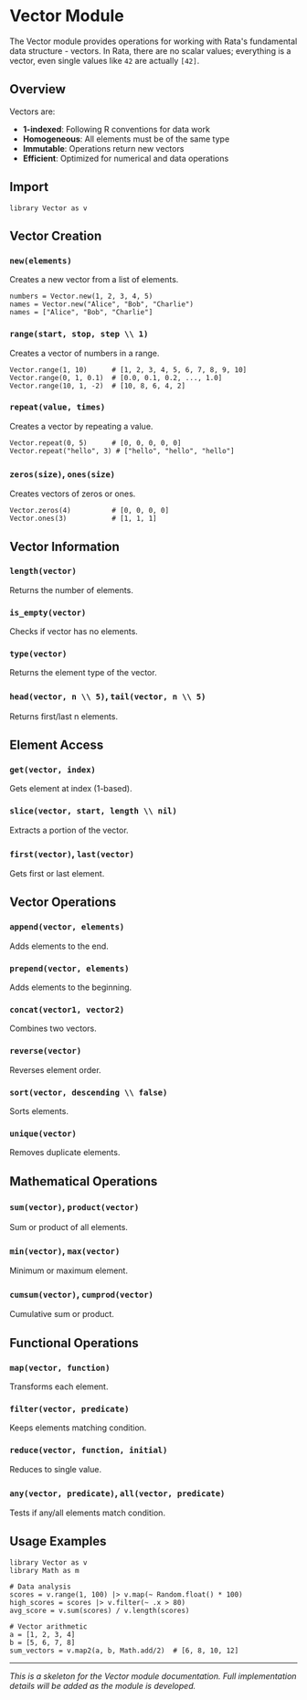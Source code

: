 # Vector Module

The Vector module provides operations for working with Rata's fundamental data structure - vectors. In Rata, there are no scalar values; everything is a vector, even single values like `42` are actually `[42]`.

## Overview

Vectors are:
- **1-indexed**: Following R conventions for data work
- **Homogeneous**: All elements must be of the same type  
- **Immutable**: Operations return new vectors
- **Efficient**: Optimized for numerical and data operations

## Import

```rata
library Vector as v
```

## Vector Creation

### `new(elements)`
Creates a new vector from a list of elements.

```rata
numbers = Vector.new(1, 2, 3, 4, 5)
names = Vector.new("Alice", "Bob", "Charlie")
names = ["Alice", "Bob", "Charlie"]
```

### `range(start, stop, step \\ 1)`
Creates a vector of numbers in a range.

```rata
Vector.range(1, 10)      # [1, 2, 3, 4, 5, 6, 7, 8, 9, 10]
Vector.range(0, 1, 0.1)  # [0.0, 0.1, 0.2, ..., 1.0]
Vector.range(10, 1, -2)  # [10, 8, 6, 4, 2]
```

### `repeat(value, times)`
Creates a vector by repeating a value.

```rata
Vector.repeat(0, 5)      # [0, 0, 0, 0, 0]
Vector.repeat("hello", 3) # ["hello", "hello", "hello"]
```

### `zeros(size)`, `ones(size)`
Creates vectors of zeros or ones.

```rata
Vector.zeros(4)          # [0, 0, 0, 0]
Vector.ones(3)           # [1, 1, 1]
```

## Vector Information

### `length(vector)`
Returns the number of elements.

### `is_empty(vector)`
Checks if vector has no elements.

### `type(vector)`
Returns the element type of the vector.

### `head(vector, n \\ 5)`, `tail(vector, n \\ 5)`
Returns first/last n elements.

## Element Access

### `get(vector, index)`
Gets element at index (1-based).

### `slice(vector, start, length \\ nil)`
Extracts a portion of the vector.

### `first(vector)`, `last(vector)`
Gets first or last element.

## Vector Operations

### `append(vector, elements)`
Adds elements to the end.

### `prepend(vector, elements)`
Adds elements to the beginning.

### `concat(vector1, vector2)`
Combines two vectors.

### `reverse(vector)`
Reverses element order.

### `sort(vector, descending \\ false)`
Sorts elements.

### `unique(vector)`
Removes duplicate elements.

## Mathematical Operations

### `sum(vector)`, `product(vector)`
Sum or product of all elements.

### `min(vector)`, `max(vector)`
Minimum or maximum element.

### `cumsum(vector)`, `cumprod(vector)`
Cumulative sum or product.

## Functional Operations

### `map(vector, function)`
Transforms each element.

### `filter(vector, predicate)`
Keeps elements matching condition.

### `reduce(vector, function, initial)`
Reduces to single value.

### `any(vector, predicate)`, `all(vector, predicate)`
Tests if any/all elements match condition.

## Usage Examples

```rata
library Vector as v
library Math as m

# Data analysis
scores = v.range(1, 100) |> v.map(~ Random.float() * 100)
high_scores = scores |> v.filter(~ .x > 80)
avg_score = v.sum(scores) / v.length(scores)

# Vector arithmetic  
a = [1, 2, 3, 4]
b = [5, 6, 7, 8]
sum_vectors = v.map2(a, b, Math.add/2)  # [6, 8, 10, 12]
```

---

*This is a skeleton for the Vector module documentation. Full implementation details will be added as the module is developed.*
